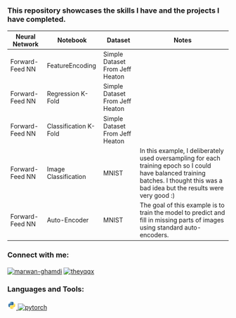 
<h3 align="left">This repository showcases the skills I have and the projects I have completed.</h3>

| **Neural Network** | **Notebook**          | **Dataset**                       |          Notes      |
|--------------------|-----------------------|-----------------------------------|---------------------|
|    Forward-Feed NN      | FeatureEncoding       | Simple Dataset From Jeff Heaton   |                     |
|    Forward-Feed NN      | Regression K-Fold     | Simple Dataset From Jeff Heaton   |                     |
|    Forward-Feed NN      | Classification K-Fold | Simple Dataset From Jeff Heaton   |                     |
|    Forward-Feed NN     | Image Classification  | MNIST                             | In this example, I deliberately used oversampling for each training epoch so I could have balanced training batches. I thought this was a bad idea but the results were very good :)|
|    Forward-Feed NN             | Auto-Encoder          | MNIST                             | The goal of this example is to train the model to predict and fill in missing parts of images using standard auto-encoders.|








<h3 align="left">Connect with me:</h3>
<p align="left">
<a href="https://linkedin.com/in/marwan-ghamdi" target="blank"><img align="center" src="https://raw.githubusercontent.com/rahuldkjain/github-profile-readme-generator/master/src/images/icons/Social/linked-in-alt.svg" alt="marwan-ghamdi" height="20" width="20" /></a>
<a href="https://kaggle.com/theyqqx" target="blank"><img align="center" src="https://raw.githubusercontent.com/rahuldkjain/github-profile-readme-generator/master/src/images/icons/Social/kaggle.svg" alt="theyqqx" height="20" width="20" /></a>
</p>

<h3 align="left">Languages and Tools:</h3>
<p align="left"> <a href="https://www.python.org" target="_blank" rel="noreferrer"> <img src="https://raw.githubusercontent.com/devicons/devicon/master/icons/python/python-original.svg" alt="python" height="20" width="20"/> </a> <a href="https://pytorch.org/" target="_blank" rel="noreferrer"> <img src="https://www.vectorlogo.zone/logos/pytorch/pytorch-icon.svg" alt="pytorch" height="20" width="20"/> </a> </p>

